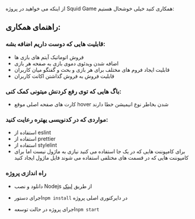 از اینکه می خواهید در پروژه Squid Game همکاری کنید خیلی خوشحال هستیم:

## راهنمای همکاری:

### قابلیت هایی که دوست داریم اضافه بشه:

- فروش اتوماتیک آیتم های بازی ها
- اضافه شدن ویدئوی دموی بازی به صفحه هر بازی
- قابلیت ایجاد فروم های مختلف برای هر بازی و بحث و گفتگو میان کاربران
- قابلیت فروش به فروش گذاشتن اکانت کاربران

### باگ هایی که توی رفع کردنش میتونی کمک کنی:

- کارت های صفحه اصلی موقع hover شدن بخاطر نوع انیمیشن خطا دارند

### مواردی که در کدنویسی یهتره رعایت کنید:

- استفاده از eslint
- استفاده از prettier
- استفاده از stylelint
- برای کامپوننت هایی که در یک جا استفاده می کنید نیازی به ماژول نیست اما برای کامپوننت هایی که در قسمت های مختلفی استفاده می شوند فایل ماژول ایجاد کنید

### راه اندازی پروژه

- دانلود و نصب Nodejs از طریق [لینک](https://nodejs.org/en/download/)

- اجرای دستور`npm install` در دایرکتوری اصلی پروژه

- اجرای پروژه در حالت توسعه`npm start`
